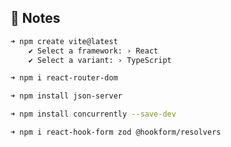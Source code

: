 <!-- <h1 align="center">Coffee Delivery</h1>

<p align="center">
  <img
    src="https://img.shields.io/badge/React-%5E18.2.0-blue"
    alt="React Ver. ^18.2.0"
  />
  <img
    src="https://img.shields.io/badge/Typescript-%5E5.2.2-blue"
    alt="Typescript Ver. 5.2.2"
  />
  <img
    src="https://img.shields.io/badge/Tailwind-%5E3.4.3-blue"
    alt="Tailwind Ver. 3.4.3"
  />
  <img
    alt="License"
    src="https://img.shields.io/static/v1?label=license&message=MIT&color=E51C44&labelColor=0A1033"
  />
</p>

<br>
<h3 align="center">Página Home da aplicação</h3>
<img src="public/readmeAssets/Home - Hero.png">

## 💻 Projeto

O projeto foi desenvolvido para estudo e aborda o delivery de cafés. Quando o usuário adiciona um café ao carrinho, o mesmo recebe uma notificação (usando React Toastify) de que o café foi adicionado ao carrinho. Em seguida, o usuário preenche um formulário com os dados do endereço e o tipo de pagamento que será feito na entrega do pedido. Esses dados são armazenados no local storage para melhor usabilidade em uma próxima compra.

Resoluções suportadas: A maioria das resoluções de celular e 1440x900 para PC/Notebook.

## 🧪 Tecnologias

Esse projeto foi desenvolvido com as seguintes tecnologias:

- ReactJS
- Typescript
- Tailwind
- React Hook Form + Zod

## 🚀 Como executar

Faça o Download/Clone do projeto e para iniciá-lo:
```bash
# Instalar as dependências
$ npm install

# Iniciar o projeto
$ npm run dev
```

<br>
<h3 align="center">Página Home da aplicação</h3>
<img src="public/readmeAssets/Home - OurCoffes.png">

<br>
<h3 align="center">Página Checkout da aplicação</h3>
<img src="public/readmeAssets/Checkout.png">

<br>
<h3 align="center">Página Success da aplicação</h3>
<img src="public/readmeAssets/Success.png">

## 📝 License

Esse projeto está sob a licença MIT. Veja o arquivo [LICENSE](./LICENSE.md) para mais detalhes.

## 📓 Notes
```bash
➜ npm create vite@latest
    ✔ Select a framework: › React
    ✔ Select a variant: › TypeScript

# React Hook Form + Zod
➜ npm i react-hook-form
➜ npm i @hookform/resolvers
➜ npm i zod

➜ npm i react-router-dom

➜ npm i phosphor-react

➜ npm i react-toastify

➜ npm i react-uuid
``` -->

## 📓 Notes

```bash
➜ npm create vite@latest
    ✔ Select a framework: › React
    ✔ Select a variant: › TypeScript

➜ npm i react-router-dom

➜ npm install json-server

➜ npm install concurrently --save-dev

➜ npm i react-hook-form zod @hookform/resolvers

```
